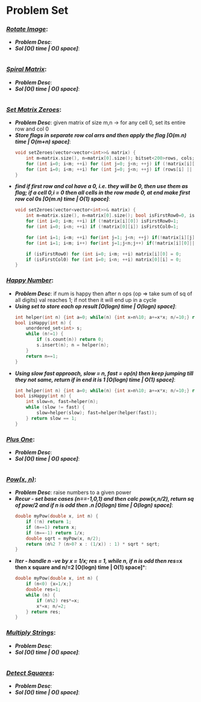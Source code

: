 # Problem Set

### ***[Rotate Image](https://leetcode.com/problems/rotate-image/)***:
- ***Problem Desc***:
- ***Sol [O() time | O() space]***:
  ```cpp
  ```

### ***[Spiral Matrix](https://leetcode.com/problems/spiral-matrix/)***:
- ***Problem Desc***:
- ***Sol [O() time | O() space]***:
  ```cpp
  ```

### ***[Set Matrix Zeroes](https://leetcode.com/problems/set-matrix-zeroes/)***:
- ***Problem Desc***: given matrix of size m,n -> for any cell 0, set its entire row and col 0
- ***Store flags in separate row col arrs and then apply the flag [O(m.n) time | O(m+n) space]***:
  ```cpp
  void setZeroes(vector<vector<int>>& matrix) {
      int m=matrix.size(), n=matrix[0].size(); bitset<200>rows, cols;
      for (int i=0; i<m; ++i) for (int j=0; j<n; ++j) if (!matrix[i][j]) {rows[i]=1; cols[j]=1;}
      for (int i=0; i<m; ++i) for (int j=0; j<n; ++j) if (rows[i] || cols[j]) matrix[i][j] = 0;
  }
  ```
- ***find if first row and col have a 0, i.e. they will be 0, then use them as flag; if a cell 0,i = 0 then all cells in the row made 0, at end make first row col 0s [O(m.n) time | O(1) space]***:
  ```cpp
  void setZeroes(vector<vector<int>>& matrix) {
      int m=matrix.size(), n=matrix[0].size(); bool isFirstRow0=0, isFirstCol0=0;
      for (int i=0; i<m; ++i) if (!matrix[i][0]) isFirstRow0=1;
      for (int i=0; i<n; ++i) if (!matrix[0][i]) isFirstCol0=1;

      for (int i=1; i<m; ++i) for(int j=1; j<n; ++j) if(!matrix[i][j]) matrix[0][j]=matrix[i][0]=0;
      for (int i=1; i<m; i++) for(int j=1;j<n;j++) if(!matrix[i][0]||!matrix[0][j]) matrix[i][j]=0;

      if (isFirstRow0) for (int i=0; i<m; ++i) matrix[i][0] = 0;
      if (isFirstCol0) for (int i=0; i<n; ++i) matrix[0][i] = 0;
  }
  ```

### ***[Happy Number](https://leetcode.com/problems/happy-number/)***:
- ***Problem Desc***: if num is happy then after n ops (op => take sum of sq of all digits) val reaches 1; if not then it will end up in a cycle
- ***Using set to store each op result [O(logn) time | O(logn) space]***:
  ```cpp
  int helper(int n) {int a=0; while(n) {int x=n%10; a+=x*x; n/=10;} return a;}
  bool isHappy(int n) {
      unordered_set<int> s;
      while (n!=1) {
          if (s.count(n)) return 0;
          s.insert(n); n = helper(n);
      }
      return n==1;
  }
  ```
- ***Using slow fast approach, slow = n, fast = op(n) then keep jumping till they not same, return if in end it is 1 [O(logn) time | O(1) space]***:
  ```cpp
  int helper(int n) {int a=0; while(n) {int x=n%10; a+=x*x; n/=10;} return a;}
  bool isHappy(int n) {
      int slow=n, fast=helper(n);
      while (slow != fast) {
          slow=helper(slow); fast=helper(helper(fast));
      } return slow == 1;
  }
  ```

### ***[Plus One](https://leetcode.com/problems/plus-one/)***:
- ***Problem Desc***:
- ***Sol [O() time | O() space]***:
  ```cpp
  ```

### ***[Pow(x, n)](https://leetcode.com/problems/powx-n/)***:
- ***Problem Desc***: raise numbers to a given power 
- ***Recur - set base cases (n==-1,0,1) and then calc pow(x,n/2), return sq of pow/2 and if n is odd then .n [O(logn) time | O(logn) space]***:
  ```cpp
  double myPow(double x, int n) {
      if (!n) return 1;
      if (n==1) return x;
      if (n==-1) return 1/x;
      double sqrt = myPow(x, n/2);
      return (n%2 ? (n>0? x : (1/x)) : 1) * sqrt * sqrt;
  }
  ```
- ***Iter - handle n -ve by x = 1/x; res = 1, while n, if n is odd then res*=x then x square and n/=2 [O(logn) time | O(1) space]***:
  ```cpp
  double myPow(double x, int n) {
      if (n<0) {x=1/x;}
      double res=1;
      while (n) {
          if (n%2) res*=x;
          x*=x; n/=2;
      } return res;
  }
  ```

### ***[Multiply Strings](https://leetcode.com/problems/multiply-strings/)***:
- ***Problem Desc***:
- ***Sol [O() time | O() space]***:
  ```cpp
  ```

### ***[Detect Squares](https://leetcode.com/problems/detect-squares/)***:
- ***Problem Desc***:
- ***Sol [O() time | O() space]***:
  ```cpp
  ```
